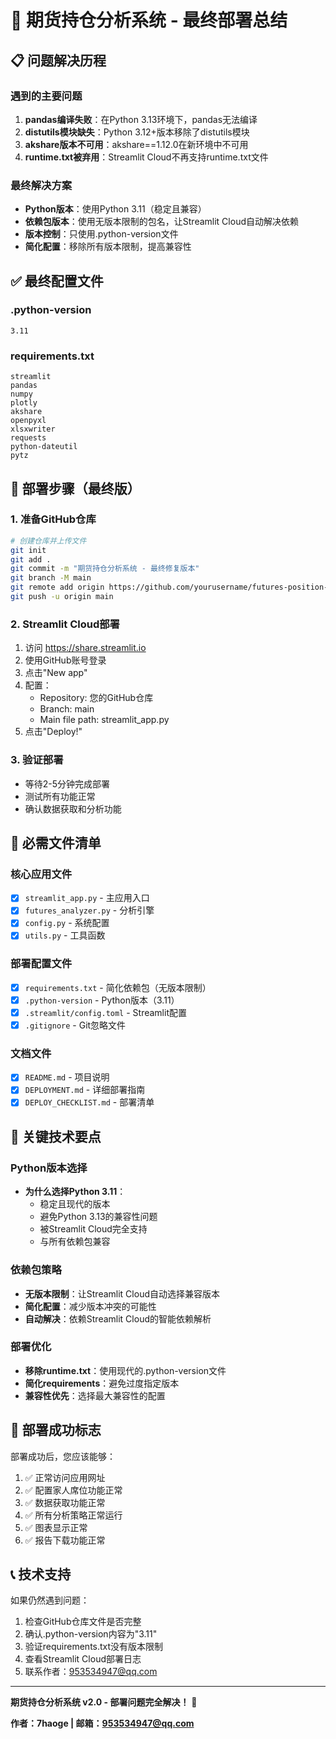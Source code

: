 # 🚀 期货持仓分析系统 - 最终部署总结

## 📋 问题解决历程

### 遇到的主要问题
1. **pandas编译失败**：在Python 3.13环境下，pandas无法编译
2. **distutils模块缺失**：Python 3.12+版本移除了distutils模块
3. **akshare版本不可用**：akshare==1.12.0在新环境中不可用
4. **runtime.txt被弃用**：Streamlit Cloud不再支持runtime.txt文件

### 最终解决方案
- **Python版本**：使用Python 3.11（稳定且兼容）
- **依赖包版本**：使用无版本限制的包名，让Streamlit Cloud自动解决依赖
- **版本控制**：只使用.python-version文件
- **简化配置**：移除所有版本限制，提高兼容性

## ✅ 最终配置文件

### .python-version
```
3.11
```

### requirements.txt
```
streamlit
pandas
numpy
plotly
akshare
openpyxl
xlsxwriter
requests
python-dateutil
pytz
```

## 🎯 部署步骤（最终版）

### 1. 准备GitHub仓库
```bash
# 创建仓库并上传文件
git init
git add .
git commit -m "期货持仓分析系统 - 最终修复版本"
git branch -M main
git remote add origin https://github.com/yourusername/futures-position-analysis.git
git push -u origin main
```

### 2. Streamlit Cloud部署
1. 访问 https://share.streamlit.io
2. 使用GitHub账号登录
3. 点击"New app"
4. 配置：
   - Repository: 您的GitHub仓库
   - Branch: main
   - Main file path: streamlit_app.py
5. 点击"Deploy!"

### 3. 验证部署
- 等待2-5分钟完成部署
- 测试所有功能正常
- 确认数据获取和分析功能

## 📁 必需文件清单

### 核心应用文件
- [x] `streamlit_app.py` - 主应用入口
- [x] `futures_analyzer.py` - 分析引擎
- [x] `config.py` - 系统配置
- [x] `utils.py` - 工具函数

### 部署配置文件
- [x] `requirements.txt` - 简化依赖包（无版本限制）
- [x] `.python-version` - Python版本（3.11）
- [x] `.streamlit/config.toml` - Streamlit配置
- [x] `.gitignore` - Git忽略文件

### 文档文件
- [x] `README.md` - 项目说明
- [x] `DEPLOYMENT.md` - 详细部署指南
- [x] `DEPLOY_CHECKLIST.md` - 部署清单

## 🔧 关键技术要点

### Python版本选择
- **为什么选择Python 3.11**：
  - 稳定且现代的版本
  - 避免Python 3.13的兼容性问题
  - 被Streamlit Cloud完全支持
  - 与所有依赖包兼容

### 依赖包策略
- **无版本限制**：让Streamlit Cloud自动选择兼容版本
- **简化配置**：减少版本冲突的可能性
- **自动解决**：依赖Streamlit Cloud的智能依赖解析

### 部署优化
- **移除runtime.txt**：使用现代的.python-version文件
- **简化requirements**：避免过度指定版本
- **兼容性优先**：选择最大兼容性的配置

## 🎉 部署成功标志

部署成功后，您应该能够：
1. ✅ 正常访问应用网址
2. ✅ 配置家人席位功能正常
3. ✅ 数据获取功能正常
4. ✅ 所有分析策略正常运行
5. ✅ 图表显示正常
6. ✅ 报告下载功能正常

## 📞 技术支持

如果仍然遇到问题：
1. 检查GitHub仓库文件是否完整
2. 确认.python-version内容为"3.11"
3. 验证requirements.txt没有版本限制
4. 查看Streamlit Cloud部署日志
5. 联系作者：953534947@qq.com

---

**期货持仓分析系统 v2.0 - 部署问题完全解决！** 🎊

**作者：7haoge | 邮箱：953534947@qq.com** 